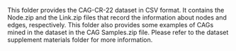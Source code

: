 
This folder provides the CAG-CR-22 dataset in CSV format. It contains the Node.zip and the Link.zip files that record the information about nodes and edges, respectively. This folder also provides some examples of CAGs mined in the dataset in the CAG Samples.zip file. Please refer to the dataset supplement materials folder for more information.
